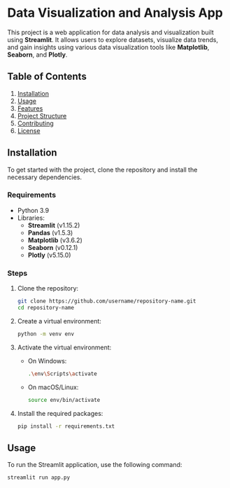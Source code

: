 # Data Visualization and Analysis App

This project is a web application for data analysis and visualization built using **Streamlit**. It allows users to explore datasets, visualize data trends, and gain insights using various data visualization tools like **Matplotlib**, **Seaborn**, and **Plotly**.

## Table of Contents

1. [Installation](#installation)
2. [Usage](#usage)
3. [Features](#features)
4. [Project Structure](#project-structure)
5. [Contributing](#contributing)
6. [License](#license)

## Installation

To get started with the project, clone the repository and install the necessary dependencies.

### Requirements

- Python 3.9
- Libraries:
  - **Streamlit** (v1.15.2)
  - **Pandas** (v1.5.3)
  - **Matplotlib** (v3.6.2)
  - **Seaborn** (v0.12.1)
  - **Plotly** (v5.15.0)

### Steps

1. Clone the repository:

    ```bash
    git clone https://github.com/username/repository-name.git
    cd repository-name
    ```

2. Create a virtual environment:

    ```bash
    python -m venv env
    ```

3. Activate the virtual environment:

    - On Windows:

      ```bash
      .\env\Scripts\activate
      ```

    - On macOS/Linux:

      ```bash
      source env/bin/activate
      ```

4. Install the required packages:

    ```bash
    pip install -r requirements.txt
    ```

## Usage

To run the Streamlit application, use the following command:

```bash
streamlit run app.py
